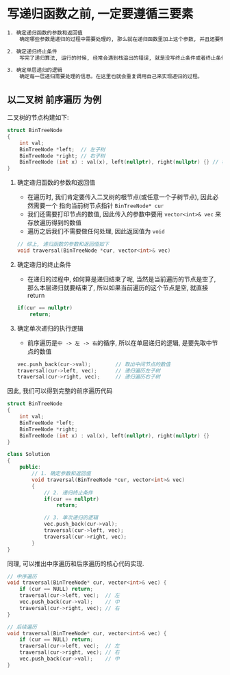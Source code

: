 # 写递归函数之前, 一定要遵循三要素
```txt
1. 确定递归函数的参数和返回值
    确定哪些参数是递归的过程中需要处理的, 那么就在递归函数里加上这个参数, 并且还要明确每次递归的返回值是什么进而确定递归函数的返回类型。

2. 确定递归终止条件
    写完了递归算法, 运行的时候, 经常会遇到栈溢出的错误, 就是没写终止条件或者终止条件写的不对, 操作系统也是用一个栈的结构来保存每一层递归的信息, 如果递归没有终止, 操作系统的内存栈必然就会溢出。

3. 确定单层递归的逻辑
    确定每一层递归需要处理的信息。在这里也就会重复调用自己来实现递归的过程。
```

## 以二叉树 前序遍历 为例
二叉树的节点构建如下:
```cpp
struct BinTreeNode
{
    int val;
    BinTreeNode *left;  // 左子树
    BinTreeNode *right; // 右子树
    BinTreeNode (int x) : val(x), left(nullptr), right(nullptr) {} // 构造函数
}
```

1. 确定递归函数的参数和返回值
    - 在遍历时, 我们肯定要传入二叉树的根节点(或任意一个子树节点), 因此必然需要一个 指向当前树节点指针 `BinTreeNode* cur`
    - 我们还需要打印节点的数值, 因此传入的参数中要用 `vector<int>& vec` 来存放遍历得到的数值
    - 遍历之后我们不需要做任何处理, 因此返回值为 `void`
    ```cpp
    // 综上, 递归函数的参数和返回值如下
    void traversal(BinTreeNode *cur, vector<int>& vec)
    ```

2. 确定递归的终止条件
    - 在递归的过程中, 如何算是递归结束了呢, 当然是当前遍历的节点是空了, 那么本层递归就要结束了, 所以如果当前遍历的这个节点是空, 就直接 return
    ```cpp
    if(cur == nullptr)
        return;
    ```
3. 确定单次递归的执行逻辑
    - 前序遍历是`中 -> 左 -> 右`的循序, 所以在单层递归的逻辑, 是要先取中节点的数值
    ```cpp
    vec.push_back(cur->val);        // 取出中间节点的数值
    traversal(cur->left, vec);      // 递归遍历左子树
    traversal(cur->right, vec);     // 递归遍历右子树
    ```

因此, 我们可以得到完整的前序遍历代码
```cpp
struct BinTreeNode
{
    int val;
    BinTreeNode *left;
    BinTreeNode *right;
    BinTreeNode (int x) : val(x), left(nullptr), right(nullptr) {}
}

class Solution
{
    public:
        // 1. 确定参数和返回值
        void traversal(BinTreeNode *cur, vector<int>& vec)
        {
            // 2. 递归终止条件
            if(cur == nullptr) 
                return;

            // 3. 单次递归的逻辑
            vec.push_back(cur->val);
            traversal(cur->left, vec);
            traversal(cur->right, vec);
        }
}
```

同理, 可以推出中序遍历和后序遍历的核心代码实现.
```cpp
// 中序遍历
void traversal(BinTreeNode* cur, vector<int>& vec) {
    if (cur == NULL) return;
    traversal(cur->left, vec);  // 左
    vec.push_back(cur->val);    // 中
    traversal(cur->right, vec); // 右
}

// 后续遍历
void traversal(BinTreeNode* cur, vector<int>& vec) {
    if (cur == NULL) return;
    traversal(cur->left, vec);  // 左
    traversal(cur->right, vec); // 右
    vec.push_back(cur->val);    // 中
}
```



